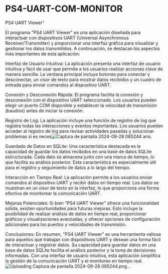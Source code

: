 # PS4-UART-COM-MONITOR
PS4 UART Viewer"

El programa "PS4 UART Viewer" es una aplicación diseñada para interactuar con dispositivos UART (Universal Asynchronous Receiver/Transmitter) y proporcionar una interfaz gráfica para visualizar y gestionar los datos transmitidos. A continuación, se destacan los aspectos más importantes de esta aplicación:

Interfaz de Usuario Intuitiva:
La aplicación presenta una interfaz de usuario intuitiva y fácil de usar que permite a los usuarios realizar acciones clave de manera sencilla. La ventana principal incluye botones para conectar y desconectar, un visor de texto para mostrar datos recibidos y un cuadro de entrada para enviar comandos al dispositivo UART.

Conexión y Desconexión Rápida:
El programa facilita la conexión y desconexión con el dispositivo UART seleccionado. Los usuarios pueden elegir un puerto COM disponible y establecer la velocidad de transmisión (baudios) antes de iniciar la conexión.

Registro de Log:
La aplicación incluye una función de registro de log que registra todas las interacciones y eventos importantes. Los usuarios pueden acceder al registro de log para revisar actividades pasadas y solucionar problemas si es neces![Captura de pantalla 2024-09-28 085244](https://github.com/user-attachments/assets/c26dd803-c467-4949-a57e-34ac503aa401)
ario.

Guardado de Datos en SQLite:
Una característica destacada es la capacidad de guardar los datos recibidos en una base de datos SQLite estructurada. Cada dato se almacena junto con una marca de tiempo, lo que facilita su análisis posterior. Esta característica es especialmente útil para el registro y seguimiento de datos a lo largo del tiempo.

Interacción en Tiempo Real:
La aplicación permite a los usuarios enviar comandos al dispositivo UART y recibir datos en tiempo real. Los datos se muestran en un visor de texto en la interfaz, lo que proporciona una forma efectiva de monitorear la comunicación UART.

Mejoras Potenciales:
Si bien "PS4 UART Viewer" ofrece una funcionalidad sólida, existen oportunidades para futuras mejoras. Esto incluye la posibilidad de realizar análisis de datos en tiempo real, proporcionar gráficos y visualizaciones avanzadas, y ofrecer opciones de configuración adicionales para los puertos y velocidades de transmisión.

Conclusiones:
En resumen, "PS4 UART Viewer" es una herramienta valiosa para aquellos que trabajan con dispositivos UART y desean una forma fácil de interactuar y registrar datos. Su capacidad para guardar datos en una base de datos SQLite facilita el análisis posterior y la toma de decisiones informadas. Con una interfaz de usuario intuitiva, esta aplicación simplifica la gestión de la comunicación UART y el monitoreo en tiempo real.
![Uploading Captura de pantalla 2024-09-28 085244.png…]()
